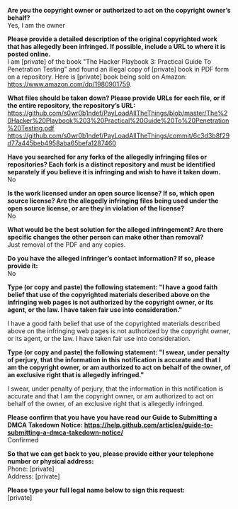 **Are you the copyright owner or authorized to act on the copyright owner’s behalf?**  
Yes, I am the owner

**Please provide a detailed description of the original copyrighted work that has allegedly been infringed. If possible, include a URL to where it is posted online.**  
I am [private] of the book "The Hacker Playbook 3: Practical Guide To Penetration Testing" and found an illegal copy of [private] book in PDF form on a repository. Here is [private] book being sold on Amazon: https://www.amazon.com/dp/1980901759.

**What files should be taken down? Please provide URLs for each file, or if the entire repository, the repository’s URL:**  
https://github.com/s0wr0b1ndef/PayLoadAllTheThings/blob/master/The%20Hacker%20Playbook%203%20Practical%20Guide%20To%20Penetration%20Testing.pdf  
https://github.com/s0wr0b1ndef/PayLoadAllTheThings/commit/6c3d3b8f29d77a445beb4958aba65befa1287460

**Have you searched for any forks of the allegedly infringing files or repositories? Each fork is a distinct repository and must be identified separately if you believe it is infringing and wish to have it taken down.**  
No

**Is the work licensed under an open source license? If so, which open source license? Are the allegedly infringing files being used under the open source license, or are they in violation of the license?**  
No

**What would be the best solution for the alleged infringement? Are there specific changes the other person can make other than removal?**  
Just removal of the PDF and any copies.

**Do you have the alleged infringer’s contact information? If so, please provide it:**  
No

**Type (or copy and paste) the following statement: "I have a good faith belief that use of the copyrighted materials described above on the infringing web pages is not authorized by the copyright owner, or its agent, or the law. I have taken fair use into consideration."**

I have a good faith belief that use of the copyrighted materials described above on the infringing web pages is not authorized by the copyright owner, or its agent, or the law. I have taken fair use into consideration.

**Type (or copy and paste) the following statement: "I swear, under penalty of perjury, that the information in this notification is accurate and that I am the copyright owner, or am authorized to act on behalf of the owner, of an exclusive right that is allegedly infringed."**

I swear, under penalty of perjury, that the information in this notification is accurate and that I am the copyright owner, or am authorized to act on behalf of the owner, of an exclusive right that is allegedly infringed.

**Please confirm that you have you have read our Guide to Submitting a DMCA Takedown Notice: https://help.github.com/articles/guide-to-submitting-a-dmca-takedown-notice/**  
Confirmed

**So that we can get back to you, please provide either your telephone number or physical address:**  
Phone: [private]  
Address: [private]

**Please type your full legal name below to sign this request:**  
[private]
